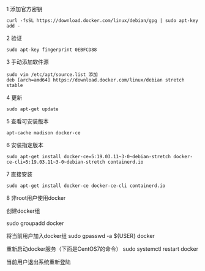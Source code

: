 1 添加官方密钥
```
curl -fsSL https://download.docker.com/linux/debian/gpg | sudo apt-key add -
```
2 验证
```
sudo apt-key fingerprint 0EBFCD88
```

3 手动添加软件源
```
sudo vim /etc/apt/source.list 添加
deb [arch=amd64] https://download.docker.com/linux/debian stretch stable
```

4 更新
```
sudo apt-get update
```
5 查看可安装版本
```
apt-cache madison docker-ce
```
6 安装指定版本
```
sudo apt-get install docker-ce=5:19.03.11~3-0~debian-stretch docker-ce-cli=5:19.03.11~3-0~debian-stretch containerd.io
```
7 直接安装
```
sudo apt-get install docker-ce docker-ce-cli containerd.io
```
8 非root用户使用docker

创建docker组

sudo groupadd docker

将当前用户加入docker组
sudo gpasswd -a ${USER} docker

重新启动docker服务（下面是CentOS7的命令）
sudo systemctl restart docker

当前用户退出系统重新登陆
